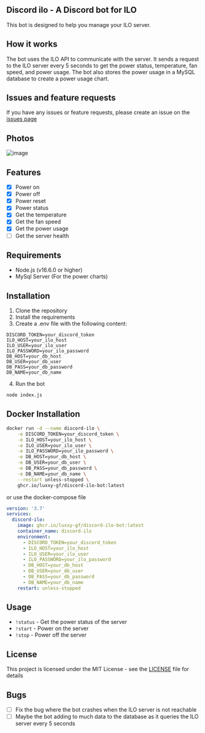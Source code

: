 ## Discord ilo - A Discord bot for ILO
This bot is designed to help you manage your ILO server.

## How it works
The bot uses the ILO API to communicate with the server. It sends a request to the ILO server every 5 seconds to get the power status, temperature, fan speed, and power usage. The bot also stores the power usage in a MySQL database to create a power usage chart.

## Issues and feature requests
If you have any issues or feature requests, please create an issue on the [issues page](https://github.com/luxxy-gf/discord-ilo-bot/issues)

## Photos
![image](https://media.discordapp.net/attachments/1117555415559974963/1226189204288180274/image.png?ex=6623dcaf&is=661167af&hm=0da4e2b2085d2bff1abe356e3cc959afd62ea53e65b3561f32d3edec3c28bdac&=&format=webp&quality=lossless&width=800&height=676)
## Features
- [x] Power on
- [x] Power off
- [x] Power reset
- [x] Power status
- [x] Get the temperature
- [x] Get the fan speed
- [x] Get the power usage
- [ ] Get the server health

## Requirements
- Node.js (v16.6.0 or higher)
- MySql Server (For the power charts)

## Installation
1. Clone the repository
2. Install the requirements
3. Create a .env file with the following content:
```
DISCORD_TOKEN=your_discord_token
ILO_HOST=your_ilo_host
ILO_USER=your_ilo_user
ILO_PASSWORD=your_ilo_password
DB_HOST=your_db_host
DB_USER=your_db_user
DB_PASS=your_db_password
DB_NAME=your_db_name
```
4. Run the bot
```bash
node index.js
```

## Docker Installation
```bash
docker run -d --name discord-ilo \
    -e DISCORD_TOKEN=your_discord_token \
    -e ILO_HOST=your_ilo_host \
    -e ILO_USER=your_ilo_user \
    -e ILO_PASSWORD=your_ilo_password \
    -e DB_HOST=your_db_host \
    -e DB_USER=your_db_user \
    -e DB_PASS=your_db_password \
    -e DB_NAME=your_db_name \
    --restart unless-stopped \
    ghcr.io/luxxy-gf/discord-ilo-bot:latest
```
or use the docker-compose file
```yaml
version: '3.7'
services:
  discord-ilo:
    image: ghcr.io/luxxy-gf/discord-ilo-bot:latest
    container_name: discord-ilo
    environment:
      - DISCORD_TOKEN=your_discord_token
      - ILO_HOST=your_ilo_host
      - ILO_USER=your_ilo_user
      - ILO_PASSWORD=your_ilo_password
      - DB_HOST=your_db_host
      - DB_USER=your_db_user
      - DB_PASS=your_db_password
      - DB_NAME=your_db_name
    restart: unless-stopped
```

## Usage
- `!status` - Get the power status of the server
- `!start` - Power on the server
- `!stop` - Power off the server

## License
This project is licensed under the MIT License - see the [LICENSE](LICENSE) file for details

## Bugs
- [ ] Fix the bug where the bot crashes when the ILO server is not reachable
- [ ] Maybe the bot adding to much data to the database as it queries the ILO server every 5 seconds